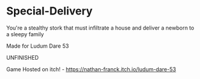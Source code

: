 # Special-Delivery
You're a stealthy stork that must infiltrate a house and deliver a newborn to a sleepy family

Made for Ludum Dare 53

UNFINISHED

Game Hosted on itch! - https://nathan-franck.itch.io/ludum-dare-53
